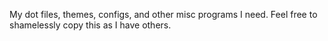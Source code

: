 My dot files, themes, configs, and other misc programs I need. Feel free to shamelessly copy this as I have others. 

